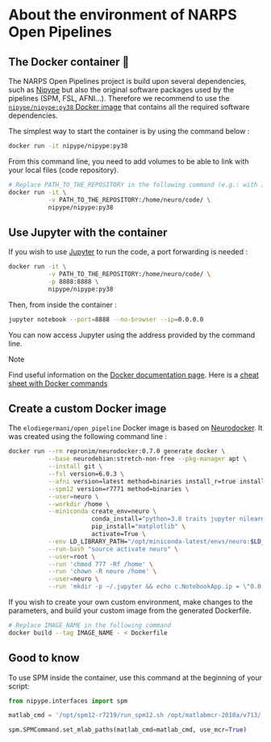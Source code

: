 # About the environment of NARPS Open Pipelines

## The Docker container :whale:

The NARPS Open Pipelines project is build upon several dependencies, such as [Nipype](https://nipype.readthedocs.io/en/latest/) but also the original software packages used by the pipelines (SPM, FSL, AFNI...). Therefore we recommend to use the [`nipype/nipype:py38` Docker image](https://hub.docker.com/r/nipype/nipype/) that contains all the required software dependencies.

The simplest way to start the container is by using the command below :

```bash
docker run -it nipype/nipype:py38
```

From this command line, you need to add volumes to be able to link with your local files (code repository).

```bash
# Replace PATH_TO_THE_REPOSITORY in the following command (e.g.: with /home/user/dev/narps_open_pipelines/)
docker run -it \
           -v PATH_TO_THE_REPOSITORY:/home/neuro/code/ \
           nipype/nipype:py38
``` 

## Use Jupyter with the container

If you wish to use [Jupyter](https://jupyter.org/) to run the code, a port forwarding is needed :

```bash
docker run -it \
           -v PATH_TO_THE_REPOSITORY:/home/neuro/code/ \
           -p 8888:8888 \
           nipype/nipype:py38
``` 

Then, from inside the container :

```bash
jupyter notebook --port=8888 --no-browser --ip=0.0.0.0
```

You can now access Jupyter using the address provided by the command line.

> [!NOTE]  
> Find useful information on the [Docker documentation page](https://docs.docker.com/get-started/). Here is a [cheat sheet with Docker commands](https://docs.docker.com/get-started/docker_cheatsheet.pdf)

## Create a custom Docker image

The `elodiegermani/open_pipeline` Docker image is based on [Neurodocker](https://github.com/ReproNim/neurodocker). It was created using the following command line :

```bash
docker run --rm repronim/neurodocker:0.7.0 generate docker \
           --base neurodebian:stretch-non-free --pkg-manager apt \
           --install git \
           --fsl version=6.0.3 \
           --afni version=latest method=binaries install_r=true install_r_pkgs=true install_python2=true install_python3=true \
           --spm12 version=r7771 method=binaries \
           --user=neuro \
           --workdir /home \
           --miniconda create_env=neuro \
                       conda_install="python=3.8 traits jupyter nilearn graphviz nipype scikit-image" \
                       pip_install="matplotlib" \
                       activate=True \
           --env LD_LIBRARY_PATH="/opt/miniconda-latest/envs/neuro:$LD_LIBRARY_PATH" \
           --run-bash "source activate neuro" \
           --user=root \
           --run 'chmod 777 -Rf /home' \
           --run 'chown -R neuro /home' \
           --user=neuro \
           --run 'mkdir -p ~/.jupyter && echo c.NotebookApp.ip = \"0.0.0.0\" > ~/.jupyter/jupyter_notebook_config.py' > Dockerfile
```

If you wish to create your own custom environment, make changes to the parameters, and build your custom image from the generated Dockerfile.

```bash
# Replace IMAGE_NAME in the following command
docker build --tag IMAGE_NAME - < Dockerfile
```

## Good to know

To use SPM inside the container, use this command at the beginning of your script:

```python
from nipype.interfaces import spm

matlab_cmd = '/opt/spm12-r7219/run_spm12.sh /opt/matlabmcr-2010a/v713/ script'

spm.SPMCommand.set_mlab_paths(matlab_cmd=matlab_cmd, use_mcr=True)
```
